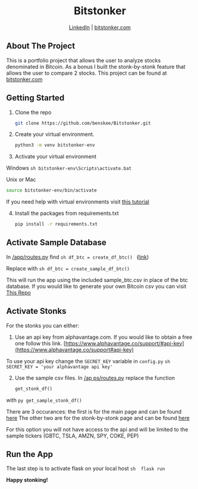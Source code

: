 <h1 align="center">Bitstonker</h1>
<p align="center"><a href="https://www.linkedin.com/in/ben-skee-software-engineer/">LinkedIn</a> | <a href="bitstonker.com">bitstonker.com</a></p>

## About The Project

This is a portfolio project that allows the user to analyze stocks denominated in Bitcoin. As a bonus I built the stonk-by-stonk feature that allows the user to compare 2 stocks. This project can be found at [bitstonker.com](bitstonker.com)


## Getting Started

1. Clone the repo
    ```sh 
    git clone https://github.com/benskee/Bitstonker.git
    ```

2. Create your virtual environment.
    ```sh
    python3 -m venv bitstonker-env
    ```

3. Activate your virtual environment

Windows 
    ```sh
    bitstonker-env\Scripts\activate.bat
    ```

Unix or Mac 
   ```sh 
   source bitstonker-env/bin/activate
   ```

If you need help with virtual environments visit [this tutorial](https://docs.python.org/3/tutorial/venv.html)

4. Install the packages from requirements.txt 
    ```sh
    pip install -r requirements.txt
    ```


## Activate Sample Database

In [/app/routes.py](/app/routes.py) find 
    ```sh
    df_btc = create_df_btc()
    ```
([link](https://github.com/benskee/Bitstonker/blob/55e713d70fc8fd5f1844e23f8a2eefeeed82247d/app/routes.py#L53)) 

Replace with 
    ```sh
    df_btc = create_sample_df_btc()
    ```

This will run the app using the included sample_btc.csv in place of the btc database. 
If you would like to generate your own Bitcoin csv you can visit [This Repo](https://github.com/benskee/Bitcoin_stock_hours)



## Activate Stonks
For the stonks you can either:

1. Use an api key from alphavantage.com. If you would like to obtain a free one follow this
link. [https://www.alphavantage.co/support/#api-key](https://www.alphavantage.co/support#api-key)

To use your api key change the `SECRET_KEY` variable in `config.py` 
    ```sh 
    SECRET_KEY = 'your alphavantage api key'
    ```

2. Use the sample csv files. 
In [/ap ps/routes.py](/apps/routes.py) replace the function 
    ```python
    get_stonk_df() 
    ```
with 
    ```py
    get_sample_stonk_df()  
    ```

There are 3 occurances: the first is for the main page and can be found [here](https://github.com/benskee/Bitstonker/blob/55e713d70fc8fd5f1844e23f8a2eefeeed82247d/app/routes.py#L49)
The other two are for the stonk-by-stonk page and can be found [here](https://github.com/benskee/Bitstonker/blob/55e713d70fc8fd5f1844e23f8a2eefeeed82247d/app/routes.py#L106-L110)

For this option you will not have access to the api and will be limited to the sample tickers 
(GBTC, TSLA, AMZN, SPY, COKE, PEP)

## Run the App
The last step is to activate flask on your local host 
    ```sh 
    flask run
    ``` 


**Happy stonking!**